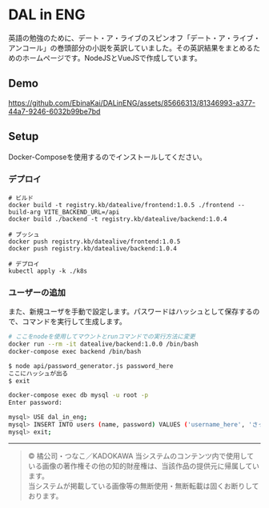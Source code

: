 # DAL in ENG

英語の勉強のために、デート・ア・ライブのスピンオフ「デート・ア・ライブ・アンコール」の巻頭部分の小説を英訳していました。その英訳結果をまとめるためのホームページです。NodeJSとVueJSで作成しています。

## Demo

https://github.com/EbinaKai/DALinENG/assets/85666313/81346993-a377-44a7-9246-6032b99be7bd


## Setup

Docker-Composeを使用するのでインストールしてください。

### デプロイ

```[bash]
# ビルド
docker build -t registry.kb/datealive/frontend:1.0.5 ./frontend --build-arg VITE_BACKEND_URL=/api
docker build ./backend -t registry.kb/datealive/backend:1.0.4

# プッシュ
docker push registry.kb/datealive/frontend:1.0.5
docker push registry.kb/datealive/backend:1.0.4

# デプロイ
kubectl apply -k ./k8s
```

### ユーザーの追加

また、新規ユーザを手動で設定します。パスワードはハッシュとして保存するので、コマンドを実行して生成します。

```bash
# ここをnodeを使用してマウントとrunコマンドでの実行方法に変更
docker run --rm -it datealive/backend:1.0.0 /bin/bash
docker-compose exec backend /bin/bash

$ node api/password_generator.js password_here
ここにハッシュが出る
$ exit

docker-compose exec db mysql -u root -p
Enter password:

mysql> USE dal_in_eng;
mysql> INSERT INTO users (name, password) VALUES ('username_here', 'さっき表示されたハッシュ');
mysql> exit;
```

---

> © 橘公司・つなこ／KADOKAWA
> 当システムのコンテンツ内で使用している画像の著作権その他の知的財産権は、当該作品の提供元に帰属しています。  
> 当システムが掲載している画像等の無断使用・無断転載は固くお断りしております。
